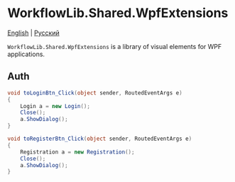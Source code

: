 # WorkflowLib.Shared.WpfExtensions

[English](README.md) | [Русский](README.ru.md)

`WorkflowLib.Shared.WpfExtensions` is a library of visual elements for WPF applications.

## Auth

```C#
void toLoginBtn_Click(object sender, RoutedEventArgs e)
{
    Login a = new Login();
    Close();
    a.ShowDialog();
}

void toRegisterBtn_Click(object sender, RoutedEventArgs e)
{
    Registration a = new Registration();
    Close();
    a.ShowDialog();
}
```
